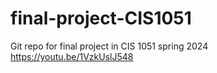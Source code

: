 # final-project-CIS1051
Git repo for final project in CIS 1051 spring 2024
https://youtu.be/1VzkUslJ548
